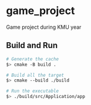 # game_project

Game project during KMU year

## Build and Run

```sh
# Generate the cache
$> cmake -B build .

# Build all the target
$> cmake --build ./build

# Run the executable
$> ./build/src/Application/app
```
